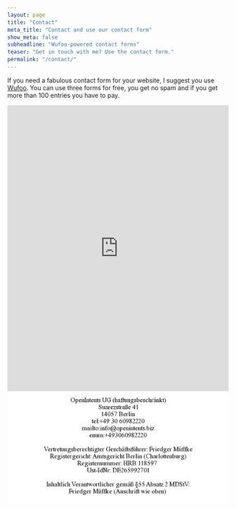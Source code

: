 ```yaml
---
layout: page
title: "Contact"
meta_title: "Contact and use our contact form"
show_meta: false
subheadline: "Wufoo-powered contact forms"
teaser: "Get in touch with me? Use the contact form."
permalink: "/contact/"
---
```

If you need a fabulous contact form for your website, I suggest you use [Wufoo][1]. You can use three forms for free, you get no spam and if you get more than 100 entries you have to pay.

<div class="panel">
<iframe width="100%" height="650" frameborder="0" scrolling="no" src="https://openintents.wufoo.com/embed/z1p6tuxr0f6u4mi/"></iframe>
</div>

<div class="panel">
<img src="/images/oi_imprint.gif" alt="Imprint"/>
</div>

 [1]: http://www.wufoo.com/